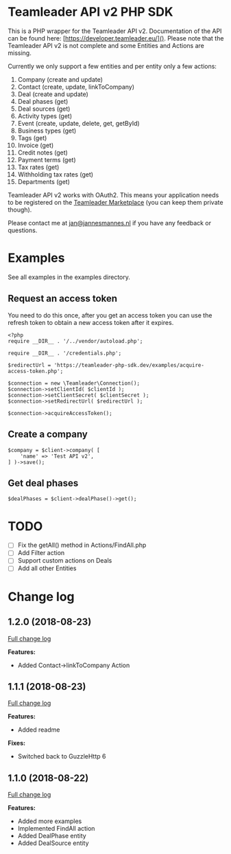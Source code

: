 # Teamleader API v2 PHP SDK

This is a PHP wrapper for the Teamleader API v2. Documentation of the API can be found here: [https://developer.teamleader.eu/]().
Please note that the Teamleader API v2 is not complete and some Entities and Actions are missing.

Currently we only support a few entities and per entity only a few actions:

1.  Company (create and update)
2.  Contact (create, update, linkToCompany)
3.  Deal (create and update)
4.  Deal phases (get)
5.  Deal sources (get)
6.  Activity types (get)
7.  Event (create, update, delete, get, getById)
8.  Business types (get)
9.  Tags (get)
10. Invoice (get)
11. Credit notes (get)
12. Payment terms (get)
13. Tax rates (get)
14. Withholding tax rates (get)
15. Departments (get)

Teamleader API v2 works with OAuth2. This means your application needs to be registered on the [Teamleader Marketplace](https://marketplace.teamleader.eu/nl/nl/ontwikkel/integraties) (you can keep them private though).

Please contact me at jan@jannesmannes.nl if you have any feedback or questions.

# Examples

See all examples in the examples directory.

## Request an access token

You need to do this once, after you get an access token you can use the refresh token to obtain a new access token after it expires.

```
<?php
require __DIR__ . '/../vendor/autoload.php';

require __DIR__ . '/credentials.php';

$redirectUrl = 'https://teamleader-php-sdk.dev/examples/acquire-access-token.php';

$connection = new \Teamleader\Connection();
$connection->setClientId( $clientId );
$connection->setClientSecret( $clientSecret );
$connection->setRedirectUrl( $redirectUrl );

$connection->acquireAccessToken();
```

## Create a company

```
$company = $client->company( [
    'name' => 'Test API v2',
] )->save();
```

## Get deal phases

```
$dealPhases = $client->dealPhase()->get();
```

# TODO

- [ ] Fix the getAll() method in Actions/FindAll.php
- [ ] Add Filter action
- [ ] Support custom actions on Deals
- [ ] Add all other Entities

# Change log

## 1.2.0 (2018-08-23)
[Full change log](https://github.com/janhenkes/teamleader-php-sdk/compare/1.1.1...1.2.0)

**Features:**

- Added Contact->linkToCompany Action

## 1.1.1 (2018-08-23)
[Full change log](https://github.com/janhenkes/teamleader-php-sdk/compare/1.1.0...1.1.1)

**Features:**

- Added readme

**Fixes:**

- Switched back to GuzzleHttp 6


## 1.1.0 (2018-08-22)
[Full change log](https://github.com/janhenkes/teamleader-php-sdk/compare/1.0.2...1.1.0)

**Features:**

- Added more examples
- Implemented FindAll action
- Added DealPhase entity
- Added DealSource entity
